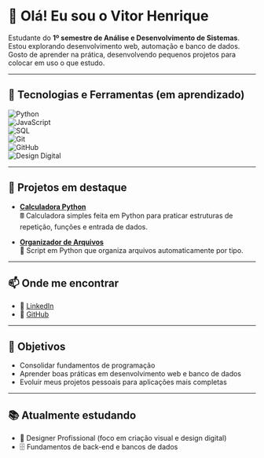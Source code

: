 # 👋 Olá! Eu sou o Vitor Henrique  

Estudante do **1º semestre de Análise e Desenvolvimento de Sistemas**.  
Estou explorando desenvolvimento web, automação e banco de dados.  
Gosto de aprender na prática, desenvolvendo pequenos projetos para colocar em uso o que estudo.  

---

## 🚀 Tecnologias e Ferramentas (em aprendizado)  

![Python](https://img.shields.io/badge/Python-3776AB?style=for-the-badge&logo=python&logoColor=white)  
![JavaScript](https://img.shields.io/badge/JavaScript-F7DF1E?style=for-the-badge&logo=javascript&logoColor=black)  
![SQL](https://img.shields.io/badge/SQL-4479A1?style=for-the-badge&logo=postgresql&logoColor=white)  
![Git](https://img.shields.io/badge/Git-F05032?style=for-the-badge&logo=git&logoColor=white)  
![GitHub](https://img.shields.io/badge/GitHub-181717?style=for-the-badge&logo=github&logoColor=white)  
![Design Digital](https://img.shields.io/badge/Design-F24E1E?style=for-the-badge&logo=figma&logoColor=white)  

---

## 📌 Projetos em destaque  

- [**Calculadora Python**](https://calculadora-python-2kwexgrdpun2hl3cdq2c5k.streamlit.app/)  
  🖩 Calculadora simples feita em Python para praticar estruturas de repetição, funções e entrada de dados.  

- [**Organizador de Arquivos**](https://vitormenezes-star.github.io/Organizador-de-Arquivos/)  
  📂 Script em Python que organiza arquivos automaticamente por tipo.  


---

## 📫 Onde me encontrar  

- 💼 [LinkedIn](https://www.linkedin.com/in/vitor-menezes-a4752a372/)  
- 🐙 [GitHub](https://github.com/vitormenezes-star)

---

## 🎯 Objetivos  

- Consolidar fundamentos de programação  
- Aprender boas práticas em desenvolvimento web e banco de dados  
- Evoluir meus projetos pessoais para aplicações mais completas  

---

## 📚 Atualmente estudando  

- 🎨 Designer Profissional (foco em criação visual e design digital)  
- 🗄️ Fundamentos de back-end e bancos de dados  

